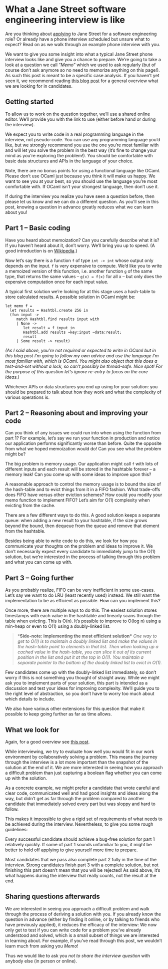 # What a Jane Street software engineering interview is like

Are you thinking about [applying](https://www.janestreet.com/join-jane-street/apply/) to Jane Street for a software engineering role? Or already have a phone interview scheduled but unsure what to expect? Read on as we walk through an example phone interview with you.

We want to give you some insight into what a typical Jane Street phone interview looks like and give you a chance to prepare. We’re going to take a look at a question we call “*Memo*” which we used to ask regularly (but of course don’t ask anymore so no need to memorize anything on this page!). As such this post is meant to be a specific case analysis. If you haven’t yet seen it, we recommend reading [this blog post](https://blog.janestreet.com/interviewing-at-jane-street/) for a general overview what we are looking for in candidates.

## Getting started

To allow us to work on the question together, we’ll use a shared online editor. We’ll provide you with the link to use (either before hand or during the interview).

We expect you to write code in a real programming language in the interview, not pseudo-code. You can use any programming language you’d like, but we strongly recommend you use the one you’re most familiar with and will let you solve the problem in the best way (it’s fine to change your mind as you’re exploring the problem!). You should be comfortable with basic data structures and APIs in the language of your choice.

Note, there are no bonus points for using a functional language like OCaml. Please don’t use OCaml just because you think it will make us happy. We want to see you at your best, so you should use the language you’re most comfortable with. If OCaml isn’t your strongest language, then don’t use it.

If during the interview you realize you have seen a question before, then please let us know and we can do a different question. As you’ll see in this post, knowing a question in advance greatly reduces what we can learn about you!

## Part 1 – Basic coding

Have you heard about memoization? Can you carefully describe what it is? If you haven’t heard about it, don’t worry. We’ll bring you up to speed. (A good introduction is on [Wikipedia](https://en.wikipedia.org/wiki/Memoization).)

Now let’s say there is a function `f` of type `int -> int` whose output only depends on the input. `f` is very expensive to compute. We’d like you to write a memoized version of this function, i.e. another function `g` of the same type, that returns the same values – `g(x) = f(x)` for all x – but only does the expensive computation once for each input value.

A typical first solution we’re looking for at this stage uses a hash-table to store calculated results. A possible solution in OCaml might be:

```
let memo f =
  let results = Hashtbl.create 256 in
  (fun input ->
     match Hashtbl.find results input with
     | None ->
        let result = f input in
        Hashtbl.add results ~key:input ~data:result;
        result
     | Some result -> result)
```

*(As I said above, you’re not required or expected to write in OCaml but in this blog post I’m going to follow my own advice and use the language I’m most familiar with, which is OCaml. You might also object that this does a test-and-set without a lock, so can’t possibly be thread-safe. Nice spot! For the purpose of this question let’s ignore re-entry to focus on the core ideas.)*

Whichever APIs or data structures you end up using for your solution: you should be prepared to talk about how they work and what the complexity of various operations is.

## Part 2 – Reasoning about and improving your code

Can you think of any issues we could run into when using the function from part 1? For example, let’s say we run your function in production and notice our application performs significantly worse than before. Quite the opposite from what we hoped memoization would do! Can you see what the problem might be?

The big problem is memory usage. Our application might call `f` with lots of different inputs and each result will be stored in the hashtable forever – a memory leak! Can you come up with some ideas to improve upon this?

A reasonable approach to control the memory usage is to bound the size of the hash-table and to evict things from it in a FIFO fashion. What trade-offs does FIFO have versus other eviction schemes? How could you modify your memo function to implement FIFO? Let’s aim for O(1) complexity when evicting from the cache.

There are a few different ways to do this. A good solution keeps a separate queue: when adding a new result to your hashtable, if the size grows beyond the bound, then dequeue from the queue and remove that element from the hashtable.

Besides being able to write code to do this, we look for how you communicate your thoughts on the problem and ideas to improve it. We don’t necessarily expect every candidate to immediately jump to the O(1) solution, but we’re interested in the process of talking through this problem and what you can come up with.

## Part 3 – Going further

As you probably realize, FIFO can be very inefficient in some use-cases. Let’s say we want to do LRU (least recently used) instead. We still want the implementation to be as efficient as possible. How can you implement this?

Once more, there are multiple ways to do this. The easiest solution stores timestamps with each value in the hashtable and linearly scans through the table when evicting. This is O(n). It’s possible to improve to O(log n) using a min-heap or even to O(1) using a doubly-linked list.

> ***Side-note: implementing the most efficient solution\*** *One way to get to O(1) is to maintain a doubly linked list and make the values in the hash-table point to elements in that list. Then when looking up a cached value in the hash-table, you can slice it out of its current position in the list and put it at the top in O(1). You maintain a separate pointer to the bottom of the doubly linked list to evict in O(1).*

Few candidates come up with the doubly-linked list immediately, so don’t worry if this is not something you thought of straight away. While we might ask you to implement parts of your solution, this part is intended as a discussion and test your ideas for improving complexity. We’ll guide you to the right level of abstraction, so you don’t have to worry too much about which details to include.

We also have various other extensions for this question that make it possible to keep going further as far as time allows.

## What we look for

Again, for a good overview see [this post](https://blog.janestreet.com/interviewing-at-jane-street/).

While interviewing, we try to evaluate how well you would fit in our work environment by collaboratively solving a problem. This means the journey through the interview is a lot more important than the snapshot of the solution at the end of it. We are more interested in seeing how you approach a difficult problem than just capturing a boolean flag whether you can come up with the solution.

As a concrete example, we might prefer a candidate that wrote careful and clear code, communicated well and had good insights and ideas along the way, but didn’t get as far through the problem compared to another candidate that immediately solved every part but was sloppy and hard to follow.

This makes it impossible to give a rigid set of requirements of what needs to be achieved during the interview. Nevertheless, to give you some rough guidelines:

Every successful candidate should achieve a bug-free solution for part 1 relatively quickly. If some of part 1 sounds unfamiliar to you, it might be better to hold off applying to give yourself more time to prepare.

Most candidates that we pass also complete part 2 fully in the time of the interview. Strong candidates finish part 3 with a complete solution, but not finishing this part doesn’t mean that you will be rejected! As said above, it’s what happens during the interview that really counts, not the result at the end.

## Sharing questions afterwards

We are interested in seeing you approach a difficult problem and walk through the process of deriving a solution with you. If you already know the question in advance (either by finding it online, or by talking to friends who have previously applied), it reduces the efficacy of the interview: We now only get to test if you can write code for a problem you’ve already understood and solved, which is a small subset of things we are interested in learning about. For example, if you’ve read through this post, we wouldn’t learn much from asking you *Memo*!

Thus we would like to ask you *not to share the interview question* with anybody else (in person or online).